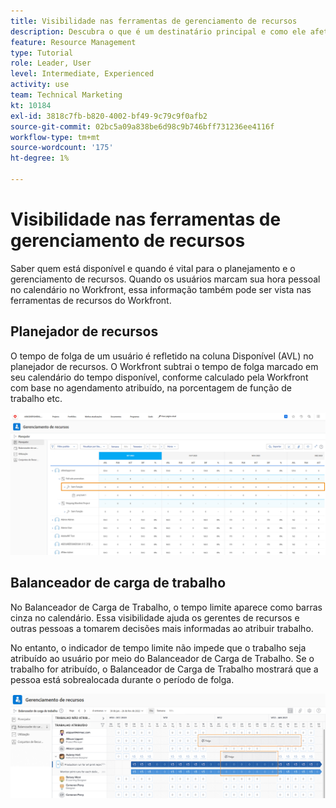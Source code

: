 ```yaml
---
title: Visibilidade nas ferramentas de gerenciamento de recursos
description: Descubra o que é um destinatário principal e como ele afeta o gerenciamento de seus recursos.
feature: Resource Management
type: Tutorial
role: Leader, User
level: Intermediate, Experienced
activity: use
team: Technical Marketing
kt: 10184
exl-id: 3818c7fb-b820-4002-bf49-9c79c9f0afb2
source-git-commit: 02bc5a09a838be6d98c9b746bff731236ee4116f
workflow-type: tm+mt
source-wordcount: '175'
ht-degree: 1%

---
```


# Visibilidade nas ferramentas de gerenciamento de recursos

Saber quem está disponível e quando é vital para o planejamento e o gerenciamento de recursos. Quando os usuários marcam sua hora pessoal no calendário no Workfront, essa informação também pode ser vista nas ferramentas de recursos do Workfront.

## Planejador de recursos

O tempo de folga de um usuário é refletido na coluna Disponível (AVL) no planejador de recursos. O Workfront subtrai o tempo de folga marcado em seu calendário do tempo disponível, conforme calculado pela Workfront com base no agendamento atribuído, na porcentagem de função de trabalho etc.

![Tempo limite na coluna disponível](assets/vis_01.png)

## Balanceador de carga de trabalho

No Balanceador de Carga de Trabalho, o tempo limite aparece como barras cinza no calendário. Essa visibilidade ajuda os gerentes de recursos e outras pessoas a tomarem decisões mais informadas ao atribuir trabalho.

No entanto, o indicador de tempo limite não impede que o trabalho seja atribuído ao usuário por meio do Balanceador de Carga de Trabalho. Se o trabalho for atribuído, o Balanceador de Carga de Trabalho mostrará que a pessoa está sobrealocada durante o período de folga.

![Tempo fora da barra cinza](assets/vis_02.png)
